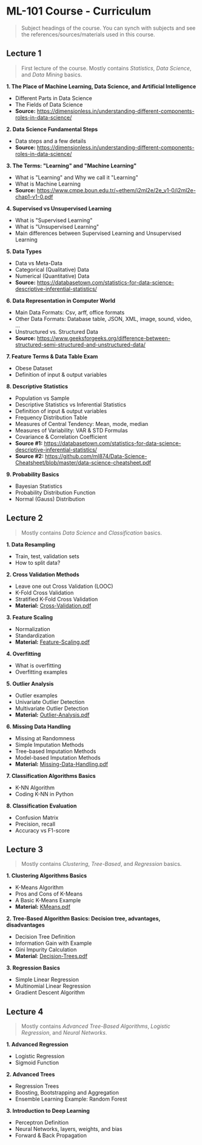 # ML-101 Course - Curriculum
> Subject headings of the course. You can synch with subjects and see the references/sources/materials used in this course. 
## Lecture 1
> First lecture of the course. Mostly contains *Statistics*, *Data Science*, and *Data Mining* basics.

**1. The Place of Machine Learning, Data Science, and Artificial Intelligence**
- Different Parts in Data Science
- The Fields of Data Science
- **Source:** https://dimensionless.in/understanding-different-components-roles-in-data-science/

**2. Data Science Fundamental Steps**
- Data steps and a few details
- **Source:** https://dimensionless.in/understanding-different-components-roles-in-data-science/

**3. The Terms: "Learning" and "Machine Learning"**
- What is "Learning" and Why we call it "Learning"
- What is Machine Learning
- **Source:** https://www.cmpe.boun.edu.tr/~ethem/i2ml2e/2e_v1-0/i2ml2e-chap1-v1-0.pdf

**4. Supervised vs Unsupervised Learning**
- What is "Supervised Learning"
- What is "Unsupervised Learning"
- Main differences between Supervised Learning and Unsupervised Learning

**5. Data Types**
- Data vs Meta-Data
- Categorical (Qualitative) Data
- Numerical (Quantitative) Data
- **Source:** https://databasetown.com/statistics-for-data-science-descriptive-inferential-statistics/

**6. Data Representation in Computer World**
- Main Data Formats: Csv, arff, office formats
- Other Data Formats: Database table, JSON, XML, image, sound, video, ...
- Unstructured vs. Structured Data
- **Source:** https://www.geeksforgeeks.org/difference-between-structured-semi-structured-and-unstructured-data/

**7. Feature Terms & Data Table Exam**
- Obese Dataset
- Definition of input & output variables
		
**8. Descriptive Statistics**
- Population vs Sample
- Descriptive Statistics vs Inferential Statistics
- Definition of input & output variables
- Frequency Distribution Table
- Measures of Central Tendency: Mean, mode, median
- Measures of Variability: VAR & STD Formulas
- Covariance & Correlation Coefficient
- **Source #1:** https://databasetown.com/statistics-for-data-science-descriptive-inferential-statistics/
- **Source #2:** https://github.com/ml874/Data-Science-Cheatsheet/blob/master/data-science-cheatsheet.pdf

**9. Probability Basics**
- Bayesian Statistics
- Probability Distribution Function 
- Normal (Gauss) Distribution

## Lecture 2
>Mostly contains *Data Science* and *Classification* basics.

**1. Data Resampling**
- Train, test, validation sets
- How to split data?

**2. Cross Validation Methods**
- Leave one out Cross Validation (LOOC)
- K-Fold Cross Validation
- Stratified K-Fold Cross Validation
- **Material:** [Cross-Validation.pdf](./materials/Lecture-2/Cross-Validation.pdf)

**3. Feature Scaling**
- Normalization
- Standardization
- **Material:** [Feature-Scaling.pdf](./materials/Lecture-2/Feature-Scaling.pdf)

**4. Overfitting**
- What is overfitting
- Overfitting examples

**5. Outlier Analysis**
- Outlier examples
- Univariate Outlier Detection
- Multivariate Outlier Detection
- **Material:** [Outlier-Analysis.pdf](./materials/Lecture-2/Outlier-Analysis.pdf)

**6. Missing Data Handling**
- Missing at Randomness 
- Simple Imputation Methods
- Tree-based Imputation Methods
- Model-based Imputation Methods
- **Material:** [Missing-Data-Handling.pdf](./materials/Lecture-2/Missing-Data-Handling.pdf)

**7. Classification Algorithms Basics**
- K-NN Algorithm
- Coding K-NN in Python

**8. Classification  Evaluation**
- Confusion Matrix
- Precision, recall
- Accuracy vs F1-score

## Lecture 3
> Mostly contains *Clustering*, *Tree-Based*, and *Regression* basics.

**1. Clustering Algorithms Basics**
- K-Means Algorithm
- Pros and Cons of K-Means
- A Basic K-Means Example
- **Material:** [KMeans.pdf](./materials/Lecture-3/KMeans.pdf)

**2. Tree-Based Algorithm Basics: Decision tree, advantages, disadvantages**
- Decision Tree Definition
- Information Gain with Example
- Gini Impurity Calculation
- **Material**: [Decision-Trees.pdf](./materials/Lecture-3/Decision-Trees.pdf)

**3. Regression Basics**
- Simple Linear Regression
- Multinomial Linear Regression
- Gradient Descent Algorithm

## Lecture 4
> Mostly contains *Advanced Tree-Based Algorithms*, *Logistic Regression*, and *Neural Networks*.

**1. Advanced Regression**
- Logistic Regression
- Sigmoid Function

**2. Advanced Trees**
- Regression Trees
- Boosting, Bootstrapping and Aggregation
- Ensemble Learning Example: Random Forest

**3. Introduction to Deep Learning**
- Perceptron Definition
- Neural Networks, layers, weights, and bias
- Forward & Back Propagation